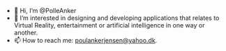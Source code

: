 - 👋 Hi, I’m @PolleAnker
- 👀 I’m interested in designing and developing applications that relates to Virtual Reality, entertainment or artificial intelligence in one way or another.
- 📫 How to reach me: poulankerjensen@yahoo.dk.

<!---
PolleAnker/PolleAnker is a ✨ special ✨ repository because its `README.md` (this file) appears on your GitHub profile.
You can click the Preview link to take a look at your changes.
--->
